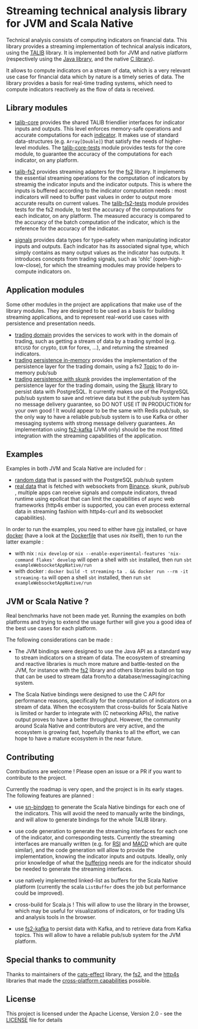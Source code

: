 # Streaming technical analysis library for JVM and Scala Native

Technical analysis consists of computing indicators on financial data. This library provides a streaming implementation of technical analysis indicators, using the [TALIB](https://ta-lib.org/) library. It is implemented both for JVM and native platform (respectively using the [Java library](https://ta-lib.org/hdr_dw.html), and the native [C library](https://ta-lib.org/d_api/d_api.html)).


It allows to compute indicators on a stream of data, which is a very relevant use case for financial data which by nature is a timely series of data. The library provides a basis for real-time trading systems, which need to compute indicators reactively as the flow of data is received.


## Library modules 
- [talib-core](/lib/talib-core/) provides the shared TALIB friendlier interfaces for indicator inputs and outputs. This level enforces memory-safe operations and accurate computations for each [indicator](https://ta-lib.org/function.html). It makes use of standard data-structures (e.g. `Array[Double]`) that satisfy the needs of higher-level modules.
The [talib-core-tests](/lib/talib-core-tests/) module provides tests for the core module, to guarantee the accuracy of the computations for each indicator, on any platform.

- [talib-fs2](/lib/talib-fs2/) provides streaming adapters for the [fs2](https://fs2.io/) library. It implements the essential streaming operations for the computation of indicators by streamig the indicator inputs and the indicator outputs. This is where the inputs is buffered according to the indicator computation needs : most indicators will need to buffer past values in order to output more accurate results on current values. 
The [talib-fs2-tests](/lib/talib-fs2-tests/) module provides tests for the fs2 module, to test the accuracy of the computations for each indicator, on any platform. The measured accuracy is compared to the accuracy of the batch computation of the indicator, which is the reference for the accuracy of the indicator.

- [signals](/lib/signals/) provides data types for type-safety when manipulating indicator inputs and outputs. Each indicator has its associated signal type, which simply contains as many output values as the indicator has outputs. It introduces concepts from trading signals, such as 'ohlc' (open-high-low-close), for which the streaming modules may provide helpers to compute indicators on.


## Application modules

Some other modules in the project are applications that make use of the library modules. They are designed to be used as a basis for building streaming applications, and to represent real-world use cases with persistence and presentation needs.

 - [trading domain](/domain/trading/) provides the services to work with in the domain of trading, such as getting a stream of data by a trading symbol (e.g. `BTCUSD` for crypto, `EUR` for forex, ...), and returning the streamed indicators.
 - [trading persistence in-memory](/infrastructure/trading-inmem/) provides the implementation of the persistence layer for the trading domain, using a fs2 [Topic](https://fs2.io/#/concurrency-primitives?id=topic) to do in-memory pub/sub
 - [trading persistence with skunk](/infrastructure/trading-skunk/) provides the implementation of the persistence layer for the trading domain, using the [Skunk](https://tpolecat.github.io/skunk/) library to persist data with PostgreSQL. It currently makes use of the PostgreSQL pub/sub system to save and retrieve data but it the pub/sub system has no message delivery guarantee, so DO NOT USE IT IN PRODUCTION for your own good ! It would appear to be the same with Redis pub/sub, so the only way to have a reliable pub/sub system is to use Kafka or other messaging systems with strong message delivery guarantees. An implementation using [fs2-kafka](https://fd4s.github.io/fs2-kafka/) (JVM only) should be the most fitted integration with the streaming capabilities of the application.
  

## Examples

Examples in both JVM and Scala Native are included for :

- [random data](/examples/random-skunk-app/) that is passed with the PostgreSQL pub/sub system
- [real data](/examples/http4s-websocket-app/) that is fetched with websockets from [Binance](https://binance-docs.github.io/apidocs/spot/en/#individual-symbol-ticker-streams).
skunk, pub/sub , multiple apps can receive signals and compute indicators, thread runtime using epollcat that can limit the capabilities of async web frameworks (http4s ember is supported, you can even process external data in streaming fashion with http4s-curl and its websocket capabilities).

In order to run the examples, you need to either have [nix](https://nixos.org/download.html) installed, or have [docker](https://docs.docker.com/get-docker/) (have a look at the [Dockerfile](/Dockerfile) that uses _nix_ itself), then to run the latter example :
- with nix : `nix develop` or `nix --enable-experimental-features 'nix-command flakes' develop` will open a shell with `sbt` installed, then run `sbt exampleWebsocketAppNative/run`
- with docker : `docker build -t streaming-ta . && docker run --rm -it streaming-ta` will open a shell `sbt` installed, then run `sbt exampleWebsocketAppNative/run`

## JVM or Scala Native ?

Real benchmarks have not been made yet. Running the examples on both platforms and trying to extend the usage further will give you a good idea of the best use cases for each platform.

The following considerations can be made :

* The JVM bindings were designed to use the Java API as a standard way to stream indicators on a stream of data. The ecosystem of streaming and reactive libraries is much more mature and battle-tested on the JVM, for instance with the [fs2](https://fs2.io/) library and others libraries build on top that can be used to stream data from/to a database/messaging/caching system.

* The Scala Native bindings were designed to use the C API for performance reasons, specifically for the computation of indicators on a stream of data. When the ecosystem that cross-builds for Scala Native is limited or harder to integrate with (C networking APIs), the native output proves to have a better throughput. However, the community around Scala Native and contributors are very active, and the ecosystem is growing fast, hopefully thanks to all the effort, we can hope to have a mature ecosystem in the near future.


## Contributing

Contributions are welcome ! Please open an issue or a PR if you want to contribute to the project.

Currently the roadmap is very open, and the project is in its early stages. The following features are planned :

- use [sn-bindgen](https://github.com/indoorvivants/sn-bindgen) to generate the Scala Native bindings for each one of the indicators. This will avoid the need to manually write the bindings, and will allow to generate bindings for the whole TALIB library.
- use code generation to generate the streaming interfaces for each one of the indicator, and corresponding tests. Currently the streaming interfaces are manually written (e.g. for [RSI](/lib/talib-fs2/shared/src/main/scala/io/clarktsiory/ta/fs2/RSIChunksState.scala) and [MACD](/lib/talib-fs2/shared/src/main/scala/io/clarktsiory/ta/fs2/MACDChunksState.scala) which are quite similar), and the code generation will allow to provide the implementation, knowing the indicator inputs and outputs. Ideally, only prior knowledge of what the [buffering](/lib/talib-fs2/shared/src/main/scala/io/clarktsiory/ta/fs2/BufferedIndicator.scala) needs are for the indicator should be needed to generate the streaming interfaces.
- use natively implemented linked-list as buffers for the Scala Native platform (currently the scala `ListBuffer` does the job but performance could be improved).

- cross-build for Scala.js ! This will allow to use the library in the browser, which may be useful for visualizations of indicators, or for trading UIs and analysis tools in the browser.

- use [fs2-kafka](https://fd4s.github.io/fs2-kafka/) to persist data with Kafka, and to retrieve data from Kafka topics. This will allow to have a reliable pub/sub system for the JVM platform.

## Special thanks to community

Thanks to maintainers of the [cats-effect](https://typelevel.org/cats-effect/) library, the [fs2](https://fs2.io/), and the [http4s](https://http4s.org/) libraries that made the [cross-platform capabilities](https://typelevel.org/blog/2022/09/19/typelevel-native.html) possible.


## License

This project is licensed under the Apache License, Version 2.0 - see the [LICENSE](LICENSE) file for details
